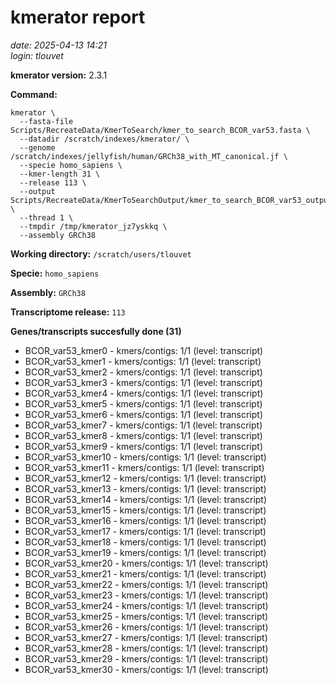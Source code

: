 # kmerator report
*date: 2025-04-13 14:21*  
*login: tlouvet*

**kmerator version:** 2.3.1

**Command:**

```
kmerator \
  --fasta-file Scripts/RecreateData/KmerToSearch/kmer_to_search_BCOR_var53.fasta \
  --datadir /scratch/indexes/kmerator/ \
  --genome /scratch/indexes/jellyfish/human/GRCh38_with_MT_canonical.jf \
  --specie homo_sapiens \
  --kmer-length 31 \
  --release 113 \
  --output Scripts/RecreateData/KmerToSearchOutput/kmer_to_search_BCOR_var53_output \
  --thread 1 \
  --tmpdir /tmp/kmerator_jz7yskkq \
  --assembly GRCh38
```

**Working directory:** `/scratch/users/tlouvet`

**Specie:** `homo_sapiens`

**Assembly:** `GRCh38`

**Transcriptome release:** `113`

**Genes/transcripts succesfully done (31)**

- BCOR_var53_kmer0 - kmers/contigs: 1/1 (level: transcript)
- BCOR_var53_kmer1 - kmers/contigs: 1/1 (level: transcript)
- BCOR_var53_kmer2 - kmers/contigs: 1/1 (level: transcript)
- BCOR_var53_kmer3 - kmers/contigs: 1/1 (level: transcript)
- BCOR_var53_kmer4 - kmers/contigs: 1/1 (level: transcript)
- BCOR_var53_kmer5 - kmers/contigs: 1/1 (level: transcript)
- BCOR_var53_kmer6 - kmers/contigs: 1/1 (level: transcript)
- BCOR_var53_kmer7 - kmers/contigs: 1/1 (level: transcript)
- BCOR_var53_kmer8 - kmers/contigs: 1/1 (level: transcript)
- BCOR_var53_kmer9 - kmers/contigs: 1/1 (level: transcript)
- BCOR_var53_kmer10 - kmers/contigs: 1/1 (level: transcript)
- BCOR_var53_kmer11 - kmers/contigs: 1/1 (level: transcript)
- BCOR_var53_kmer12 - kmers/contigs: 1/1 (level: transcript)
- BCOR_var53_kmer13 - kmers/contigs: 1/1 (level: transcript)
- BCOR_var53_kmer14 - kmers/contigs: 1/1 (level: transcript)
- BCOR_var53_kmer15 - kmers/contigs: 1/1 (level: transcript)
- BCOR_var53_kmer16 - kmers/contigs: 1/1 (level: transcript)
- BCOR_var53_kmer17 - kmers/contigs: 1/1 (level: transcript)
- BCOR_var53_kmer18 - kmers/contigs: 1/1 (level: transcript)
- BCOR_var53_kmer19 - kmers/contigs: 1/1 (level: transcript)
- BCOR_var53_kmer20 - kmers/contigs: 1/1 (level: transcript)
- BCOR_var53_kmer21 - kmers/contigs: 1/1 (level: transcript)
- BCOR_var53_kmer22 - kmers/contigs: 1/1 (level: transcript)
- BCOR_var53_kmer23 - kmers/contigs: 1/1 (level: transcript)
- BCOR_var53_kmer24 - kmers/contigs: 1/1 (level: transcript)
- BCOR_var53_kmer25 - kmers/contigs: 1/1 (level: transcript)
- BCOR_var53_kmer26 - kmers/contigs: 1/1 (level: transcript)
- BCOR_var53_kmer27 - kmers/contigs: 1/1 (level: transcript)
- BCOR_var53_kmer28 - kmers/contigs: 1/1 (level: transcript)
- BCOR_var53_kmer29 - kmers/contigs: 1/1 (level: transcript)
- BCOR_var53_kmer30 - kmers/contigs: 1/1 (level: transcript)
